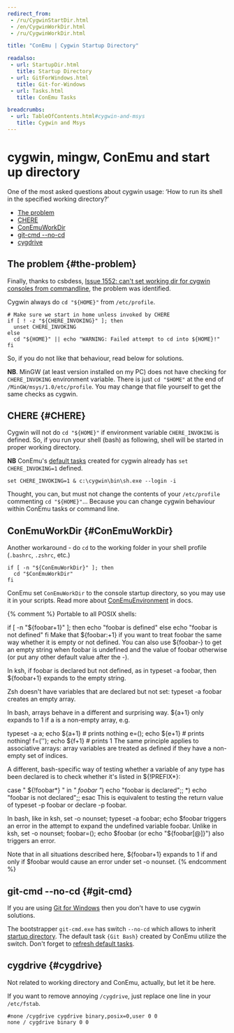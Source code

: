 ```yaml
---
redirect_from:
 - /ru/CygwinStartDir.html
 - /en/CygwinWorkDir.html
 - /ru/CygwinWorkDir.html

title: "ConEmu | Cygwin Startup Directory"

readalso:
 - url: StartupDir.html
   title: Startup Directory
 - url: GitForWindows.html
   title: Git-for-Windows
 - url: Tasks.html
   title: ConEmu Tasks

breadcrumbs:
 - url: TableOfContents.html#cygwin-and-msys
   title: Cygwin and Msys
---
```


# cygwin, mingw, ConEmu and start up directory

One of the most asked questions about cygwin usage:
‘How to run its shell in the specified working directory?’

* [The problem](#the-problem)
* [CHERE](#CHERE)
* [ConEmuWorkDir](#ConEmuWorkDir)
* [git-cmd --no-cd](#git-cmd)
* [cygdrive](#cygdrive)



## The problem  {#the-problem}

Finally, thanks to csbdess,
[Issue 1552: can't set working dir for cygwin consoles from commandline](https://github.com/Maximus5/conemu-old-issues/issues/1552#15),
the problem was identified.

Cygwin always do `cd "${HOME}"` from `/etc/profile`.

~~~
# Make sure we start in home unless invoked by CHERE
if [ ! -z "${CHERE_INVOKING}" ]; then
  unset CHERE_INVOKING
else
  cd "${HOME}" || echo "WARNING: Failed attempt to cd into ${HOME}!"
fi
~~~

So, if you do not like that behaviour, read below for solutions.

**NB**. MinGW (at least version installed on my PC)
does not have checking for `CHERE_INVOKING` environment variable.
There is just `cd "$HOME"` at the end of `/MinGW/msys/1.0/etc/profile`.
You may change that file yourself to get the same checks as cygwin.



## CHERE  {#CHERE}

Cygwin will not do `cd "${HOME}"` if environment variable `CHERE_INVOKING` is defined.
So, if you run your shell (bash) as following, shell will be started in proper working directory.

**NB** ConEmu's [default tasks](Tasks.html) created for cygwin already has `set CHERE_INVOKING=1` defined.

~~~
set CHERE_INVOKING=1 & c:\cygwin\bin\sh.exe --login -i
~~~

Thought, you can, but must not change the contents of your `/etc/profile`
commenting `cd "${HOME}"`...
Because you can change cygwin behaviour within ConEmu tasks or command line.



## ConEmuWorkDir  {#ConEmuWorkDir}

Another workaround - do `cd` to the working folder in your
shell profile (`.bashrc`, `.zshrc`, etc.)

~~~
if [ -n "${ConEmuWorkDir}" ]; then
  cd "$ConEmuWorkDir"
fi
~~~

ConEmu set `ConEmuWorkDir` to the console startup directory,
so you may use it in your scripts.
Read more about [ConEmuEnvironment](ConEmuEnvironment.html) in docs.


{% comment %}
Portable to all POSIX shells:


if [ -n "${foobar+1}" ]; then
   echo "foobar is defined"
 else
   echo "foobar is not defined"
 fi
 Make that ${foobar:+1} if you want to treat foobar the same way whether it is empty or not defined. You can also use ${foobar-} to get an empty string when foobar is undefined and the value of foobar otherwise (or put any other default value after the -).


In ksh, if foobar is declared but not defined, as in typeset -a foobar, then ${foobar+1} expands to the empty string.


Zsh doesn't have variables that are declared but not set: typeset -a foobar creates an empty array.


In bash, arrays behave in a different and surprising way. ${a+1} only expands to 1 if a is a non-empty array, e.g.


typeset -a a; echo ${a+1}    # prints nothing
 e=(); echo ${e+1}            # prints nothing!
 f=(''); echo ${f+1}          # prints 1
 The same principle applies to associative arrays: array variables are treated as defined if they have a non-empty set of indices.


A different, bash-specific way of testing whether a variable of any type has been declared is to check whether it's listed in ${!PREFIX*}:


case " ${!foobar*} " in
   *" foobar "*) echo "foobar is declared";;
   *) echo "foobar is not declared";;
 esac
 This is equivalent to testing the return value of typeset -p foobar or declare -p foobar.


In bash, like in ksh, set -o nounset; typeset -a foobar; echo $foobar triggers an error in the attempt to expand the undefined variable foobar. Unlike in ksh, set -o nounset; foobar=(); echo $foobar (or echo "${foobar[@]}") also triggers an error.


Note that in all situations described here, ${foobar+1} expands to 1 if and only if $foobar would cause an error under set -o nounset.
{% endcomment %}



## git-cmd --no-cd  {#git-cmd}

If you are using [Git for Windows](GitForWindows.html) then you don't have to use cygwin solutions.

The bootstrapper `git-cmd.exe` has switch `--no-cd` which allows to
inherit [startup directory](StartupDir.html).
The default task `{Git Bash}` created by ConEmu utilize the switch.
Don't forget to [refresh default tasks](Tasks.html#add-default-tasks).




## cygdrive  {#cygdrive}

Not related to working directory and ConEmu, actually, but let it be here.

If you want to remove annoying `/cygdrive`,
just replace one line in your `/etc/fstab`.

~~~
#none /cygdrive cygdrive binary,posix=0,user 0 0
none / cygdrive binary 0 0
~~~
